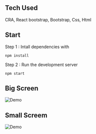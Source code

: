 ## Tech Used

CRA, React bootstrap, Bootstrap, Css, Html

## Start

Step 1 : Intall dependencies with

```npm install```

Step 2 : Run the development server

```npm start```

## Big Screen

![Demo](https://github.com/anas40/pracify-task/blob/main/large.png?raw=true)

## Small Screem

![Demo](https://github.com/anas40/pracify-task/blob/main/small.png?raw=true)
